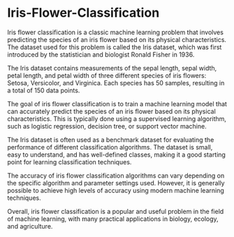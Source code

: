 # Iris-Flower-Classification
Iris flower classification is a classic machine learning problem that involves predicting the species of an iris flower based on its physical characteristics. The dataset used for this problem is called the Iris dataset, which was first introduced by the statistician and biologist Ronald Fisher in 1936.

The Iris dataset contains measurements of the sepal length, sepal width, petal length, and petal width of three different species of iris flowers: Setosa, Versicolor, and Virginica. Each species has 50 samples, resulting in a total of 150 data points.

The goal of iris flower classification is to train a machine learning model that can accurately predict the species of an iris flower based on its physical characteristics. This is typically done using a supervised learning algorithm, such as logistic regression, decision tree, or support vector machine.

The Iris dataset is often used as a benchmark dataset for evaluating the performance of different classification algorithms. The dataset is small, easy to understand, and has well-defined classes, making it a good starting point for learning classification techniques.

The accuracy of iris flower classification algorithms can vary depending on the specific algorithm and parameter settings used. However, it is generally possible to achieve high levels of accuracy using modern machine learning techniques.

Overall, iris flower classification is a popular and useful problem in the field of machine learning, with many practical applications in biology, ecology, and agriculture.
